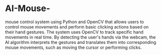 # AI-Mouse-
mouse control system using Python and OpenCV that allows users to control mouse movements and perform basic clicking actions based on their hand gestures. The system uses OpenCV to track specific  hand movements in real time. By detecting the user's hands via the webcam, the AI algorithm interprets the gestures and translates them into corresponding mouse movements, such as moving the cursor or performing clicks.
